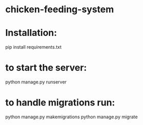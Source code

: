 # chicken-feeding-system
# Installation:
  pip install requirements.txt

# to start the server:
  python manage.py runserver

# to handle migrations run:
  python manage.py makemigrations
  python manage.py migrate
